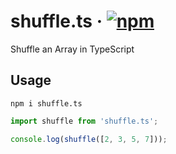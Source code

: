# shuffle.ts &middot; [![npm](https://img.shields.io/npm/v/shuffle.ts.svg?style=flat-square)](https://www.npmjs.com/package/shuffle.ts)

Shuffle an Array in TypeScript

## Usage

```Shell
npm i shuffle.ts
```

```TypeScript
import shuffle from 'shuffle.ts';

console.log(shuffle([2, 3, 5, 7]));
```

